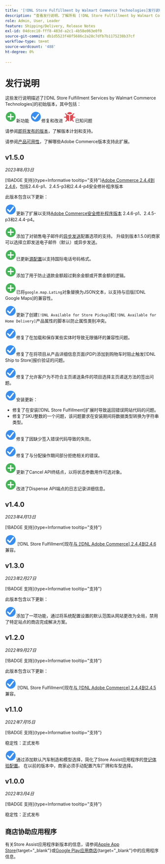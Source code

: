 ```yaml
---
title: '[!DNL Store Fulfillment by Walmart Commerce Technologies]发行说明'
description: “查看发行说明，了解所有 [!DNL Store Fulfillment by Walmart Commerce Technologies] 发行版本的信息。”
role: Admin, User, Leader
feature: Shipping/Delivery, Release Notes
exl-id: 04dcec10-fff8-483d-a2c1-4b58e063e0f0
source-git-commit: db1d5523f48f5686c2a28c7dfb7b1175238b37cf
workflow-type: tm+mt
source-wordcount: '488'
ht-degree: 0%

---
```


# 发行说明

这些发行说明描述了[!DNL Store Fulfillment Services by Walmart Commerce Technologies]的初始版本，其中包括：

![新](../assets/new.svg)新功能
![已修复问题](../assets/fix.svg)修复和改进
![已知问题](../assets/bug.svg)已知问题

请参阅[即将发布的版本](https://experienceleague.adobe.com/docs/commerce-operations/release/planning/schedule.html)，了解版本计划和支持。

请参阅[产品可用性](https://experienceleague.adobe.com/docs/commerce-operations/release/product-availability.html)，了解哪些Adobe Commerce版本支持此扩展。

## v1.5.0

*2023年8月3日*

[!BADGE 支持]{type=Informative tooltip="支持"}[Adobe Commerce 2.4.4到2.4.6](https://experienceleague.adobe.com/docs/commerce-operations/release/product-availability.html)，包括2.4.6-p1、2.4.5-p3和2.4.4-p4安全修补程序版本

此版本包含以下更新：

![新](../assets/fix.svg)更新了扩展以支持[Adobe Commerce安全修补程序版本](https://experienceleague.adobe.com/docs/commerce-operations/release/notes/security-patches/overview.html) 2.4.6-p1、2.4.5-p3和2.4.4-p4。

![新](../assets/new.svg)<!-- WMTP-918 -->添加了对销售电子邮件的[异步发送](sales-emails.md)配置选项的支持。 升级到版本1.5.0的商家可以选择立即发送电子邮件（默认）或异步发送。

![新建](../assets/new.svg)<!-- WMTP-916-->已更新[源配置](merchant-store-configuration.md)以支持国际电话号码格式。

![新](../assets/new.svg)添加了用于防止退款金额超过剩余金额或开票金额的逻辑。

![New](../assets/new.svg)<!-- WMTP-882 -->已将`google.map.LatLng`对象替换为JSON文本，以支持与旧版[!DNL Google Maps]的兼容性。

![修复了问题](../assets/fix.svg)<!-- WMTP- -->更新了创建`[!DNL Available for Store Pickup]`和`[!DNL Available for Home Delivery]`产品属性的脚本以防止属性类别冲突。

![修复了问题](../assets/fix.svg)<!-- WMTP-915 -->修复了在加载和保存某些实体时导致无限循环的兼容性问题。

![修复了问题](../assets/fix.svg)<!-- WMTP-921 -->修复了在将项目从产品详细信息页面(PDP)添加到购物车时阻止触发[!DNL Ship to Store]报价验证的问题。

![修复了问题](../assets/fix.svg)<!-- WMTP- 932 -->修复了允许客户为不符合主页递送条件的项目选择主页递送方法的签出问题。

![已修复问题](../assets/fix.svg)安装更新：

- <!-- WMTP-880--> 修复了在安装[!DNL Store Fulfillment]扩展时导致返回错误网站代码的问题。

- <!-- WMTP-878--> 修复了SKU整数的一个问题，该问题要求在安装期间将数据类型转换为字符串类型。

![修复了问题](../assets/fix.svg)<!-- WMTP-915-->修复了因缺少签入错误代码导致的失败。

![修复了问题](../assets/fix.svg)<!-- WMTP-932 -->修复了与分配操作期间部分拒绝相关的错误。

![New](../assets/new.svg)<!-- WMTP-953 -->更新了Cancel API终结点，以将状态参数用作可选对象。

![新](../assets/new.svg)<!-- WMTP-960 -->改进了Dispense API端点的日志记录详细信息。

## v1.4.0

*2023年4月13日*

[!BADGE 支持]{type=Informative tooltip="支持"}

![新](../assets/fix.svg) [!DNL Store Fulfillment]现在[与 [!DNL Adobe Commerce] 2.4.4到2.4.6](https://experienceleague.adobe.com/docs/commerce-operations/release/product-availability.html)兼容。


## v1.3.0

*2023年2月27日*

[!BADGE 支持]{type=Informative tooltip="支持"}

此版本包含以下更新：

![新](../assets/fix.svg)<!-- WMTP-795 -->添加了一项功能，通过将系统配置设置的默认范围从网站更改为全局，禁用了特定站点的商店完成解决方案。

## v1.2.0

*2022年9月27日*

[!BADGE 支持]{type=Informative tooltip="支持"}

此版本包含以下更新：

![新](../assets/fix.svg) [!DNL Store Fulfillment]现在[与 [!DNL Adobe Commerce] 2.4.4到2.4.5](https://experienceleague.adobe.com/docs/commerce-operations/release/product-availability.html)兼容。


## v1.1.0

*2022年7月15日*

[!BADGE 支持]{type=Informative tooltip="支持"}

稳定性：正式发布

![新](../assets/fix.svg)<!-- WMTP-731 -->通过添加默认汽车制造和模型选择，简化了Store Assist应用程序的[登记体验配置](check-in-experience-setup.md)。 在以前的版本中，商家必须手动配置汽车厂牌和车型选择。

## v1.0.0

*2022年3月4日*

[!BADGE 支持]{type=Informative tooltip="支持"}

稳定性：正式发布

## 商店协助应用程序

有关Store Assist应用程序新版本的信息，请参阅[Apple App Store](https://apps.apple.com/us/app/store-assist-by-walmart/id1609281539){target="_blank"}或[Google Play应用商店](https://play.google.com/store/apps/details?id=com.walmart.faas.storeassist){target="_blank"}中的应用程序信息。
